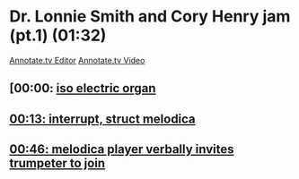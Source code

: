 # Dr. Lonnie Smith and Cory Henry jam (pt.1) (01:32)

[Annotate.tv Editor](https://annotate.tv/videos/63d2d2ee5a025600085e2124)
[Annotate.tv Video](https://annotate.tv/watch/63d2d2ee5a025600085e2124)



## [00:00: [iso electric organ](https://annotate.tv/watch/63d2d2ee5a025600085e2124?annotationId=63e688a7e1cdab000876fac0)




## [00:13: interrupt, struct melodica](https://annotate.tv/watch/63d2d2ee5a025600085e2124?annotationId=63e688e2af48da00086735d9)




## [00:46: melodica player verbally invites trumpeter to join](https://annotate.tv/watch/63d2d2ee5a025600085e2124?annotationId=63e6892027a467000822d136)



